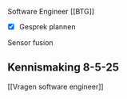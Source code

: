 Software Engineer [[BTG]]

- [x] Gesprek plannen

Sensor fusion

## Kennismaking 8-5-25
[[Vragen software engineer]]


